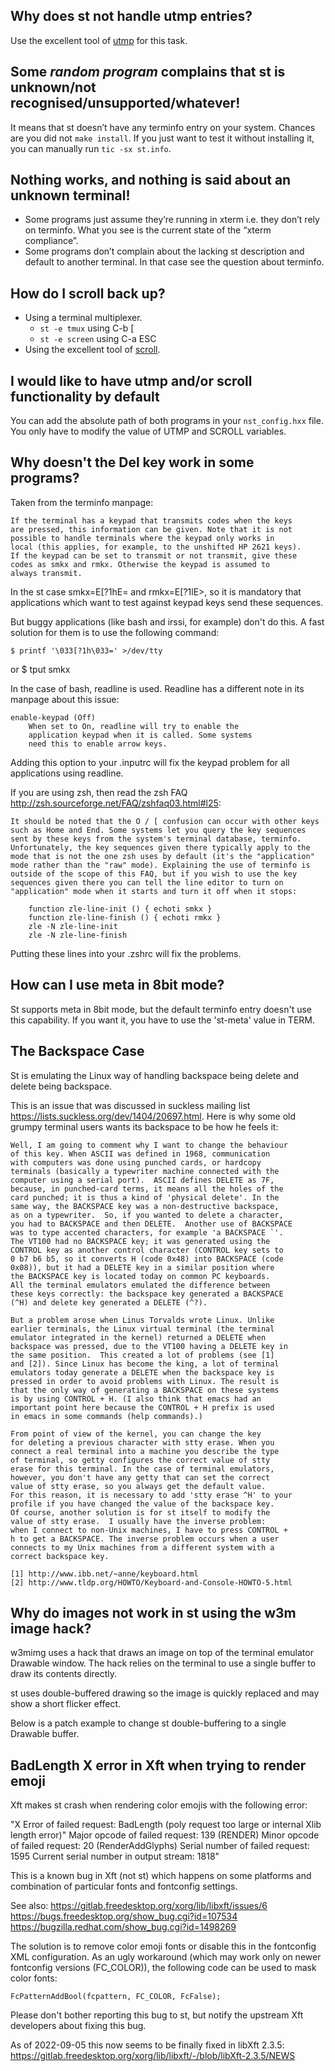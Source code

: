 ## Why does st not handle utmp entries?

Use the excellent tool of [utmp](https://git.suckless.org/utmp/) for this task.


## Some _random program_ complains that st is unknown/not recognised/unsupported/whatever!

It means that st doesn’t have any terminfo entry on your system. Chances are
you did not `make install`. If you just want to test it without installing it,
you can manually run `tic -sx st.info`.


## Nothing works, and nothing is said about an unknown terminal!

* Some programs just assume they’re running in xterm i.e. they don’t rely on
  terminfo. What you see is the current state of the “xterm compliance”.
* Some programs don’t complain about the lacking st description and default to
  another terminal. In that case see the question about terminfo.


## How do I scroll back up?

* Using a terminal multiplexer.
	* `st -e tmux` using C-b [
	* `st -e screen` using C-a ESC
* Using the excellent tool of [scroll](https://git.suckless.org/scroll/).


## I would like to have utmp and/or scroll functionality by default

You can add the absolute path of both programs in your `nst_config.hxx` file.
You only have to modify the value of UTMP and SCROLL variables.


## Why doesn't the Del key work in some programs?

Taken from the terminfo manpage:

	If the terminal has a keypad that transmits codes when the keys
	are pressed, this information can be given. Note that it is not
	possible to handle terminals where the keypad only works in
	local (this applies, for example, to the unshifted HP 2621 keys).
	If the keypad can be set to transmit or not transmit, give these
	codes as smkx and rmkx. Otherwise the keypad is assumed to
	always transmit.

In the st case smkx=E[?1hE= and rmkx=E[?1lE>, so it is mandatory that
applications which want to test against keypad keys send these
sequences.

But buggy applications (like bash and irssi, for example) don't do this. A fast
solution for them is to use the following command:

	$ printf '\033[?1h\033=' >/dev/tty

or
	$ tput smkx

In the case of bash, readline is used. Readline has a different note in its
manpage about this issue:

	enable-keypad (Off)
		When set to On, readline will try to enable the
		application keypad when it is called. Some systems
		need this to enable arrow keys.

Adding this option to your .inputrc will fix the keypad problem for all
applications using readline.

If you are using zsh, then read the zsh FAQ
<http://zsh.sourceforge.net/FAQ/zshfaq03.html#l25>:

	It should be noted that the O / [ confusion can occur with other keys
	such as Home and End. Some systems let you query the key sequences
	sent by these keys from the system's terminal database, terminfo.
	Unfortunately, the key sequences given there typically apply to the
	mode that is not the one zsh uses by default (it's the "application"
	mode rather than the "raw" mode). Explaining the use of terminfo is
	outside of the scope of this FAQ, but if you wish to use the key
	sequences given there you can tell the line editor to turn on
	"application" mode when it starts and turn it off when it stops:

		function zle-line-init () { echoti smkx }
		function zle-line-finish () { echoti rmkx }
		zle -N zle-line-init
		zle -N zle-line-finish

Putting these lines into your .zshrc will fix the problems.


## How can I use meta in 8bit mode?

St supports meta in 8bit mode, but the default terminfo entry doesn't
use this capability. If you want it, you have to use the 'st-meta' value
in TERM.


## The Backspace Case

St is emulating the Linux way of handling backspace being delete and delete being
backspace.

This is an issue that was discussed in suckless mailing list
<https://lists.suckless.org/dev/1404/20697.html>. Here is why some old grumpy
terminal users wants its backspace to be how he feels it:

	Well, I am going to comment why I want to change the behaviour
	of this key. When ASCII was defined in 1968, communication
	with computers was done using punched cards, or hardcopy
	terminals (basically a typewriter machine connected with the
	computer using a serial port).  ASCII defines DELETE as 7F,
	because, in punched-card terms, it means all the holes of the
	card punched; it is thus a kind of 'physical delete'. In the
	same way, the BACKSPACE key was a non-destructive backspace,
	as on a typewriter.  So, if you wanted to delete a character,
	you had to BACKSPACE and then DELETE.  Another use of BACKSPACE
	was to type accented characters, for example 'a BACKSPACE `'.
	The VT100 had no BACKSPACE key; it was generated using the
	CONTROL key as another control character (CONTROL key sets to
	0 b7 b6 b5, so it converts H (code 0x48) into BACKSPACE (code
	0x08)), but it had a DELETE key in a similar position where
	the BACKSPACE key is located today on common PC keyboards.
	All the terminal emulators emulated the difference between
	these keys correctly: the backspace key generated a BACKSPACE
	(^H) and delete key generated a DELETE (^?).

	But a problem arose when Linus Torvalds wrote Linux. Unlike
	earlier terminals, the Linux virtual terminal (the terminal
	emulator integrated in the kernel) returned a DELETE when
	backspace was pressed, due to the VT100 having a DELETE key in
	the same position.  This created a lot of problems (see [1]
	and [2]). Since Linux has become the king, a lot of terminal
	emulators today generate a DELETE when the backspace key is
	pressed in order to avoid problems with Linux. The result is
	that the only way of generating a BACKSPACE on these systems
	is by using CONTROL + H. (I also think that emacs had an
	important point here because the CONTROL + H prefix is used
	in emacs in some commands (help commands).)

	From point of view of the kernel, you can change the key
	for deleting a previous character with stty erase. When you
	connect a real terminal into a machine you describe the type
	of terminal, so getty configures the correct value of stty
	erase for this terminal. In the case of terminal emulators,
	however, you don't have any getty that can set the correct
	value of stty erase, so you always get the default value.
	For this reason, it is necessary to add 'stty erase ^H' to your
	profile if you have changed the value of the backspace key.
	Of course, another solution is for st itself to modify the
	value of stty erase.  I usually have the inverse problem:
	when I connect to non-Unix machines, I have to press CONTROL +
	h to get a BACKSPACE. The inverse problem occurs when a user
	connects to my Unix machines from a different system with a
	correct backspace key.

	[1] http://www.ibb.net/~anne/keyboard.html
	[2] http://www.tldp.org/HOWTO/Keyboard-and-Console-HOWTO-5.html


## Why do images not work in st using the w3m image hack?

w3mimg uses a hack that draws an image on top of the terminal emulator Drawable
window. The hack relies on the terminal to use a single buffer to draw its
contents directly.

st uses double-buffered drawing so the image is quickly replaced and may show a
short flicker effect.

Below is a patch example to change st double-buffering to a single Drawable
buffer.

## BadLength X error in Xft when trying to render emoji

Xft makes st crash when rendering color emojis with the following error:

"X Error of failed request:  BadLength (poly request too large or internal Xlib length error)"
  Major opcode of failed request:  139 (RENDER)
  Minor opcode of failed request:  20 (RenderAddGlyphs)
  Serial number of failed request: 1595
  Current serial number in output stream:  1818"

This is a known bug in Xft (not st) which happens on some platforms and
combination of particular fonts and fontconfig settings.

See also:
https://gitlab.freedesktop.org/xorg/lib/libxft/issues/6
https://bugs.freedesktop.org/show_bug.cgi?id=107534
https://bugzilla.redhat.com/show_bug.cgi?id=1498269

The solution is to remove color emoji fonts or disable this in the fontconfig
XML configuration.  As an ugly workaround (which may work only on newer
fontconfig versions (FC_COLOR)), the following code can be used to mask color
fonts:

	FcPatternAddBool(fcpattern, FC_COLOR, FcFalse);

Please don't bother reporting this bug to st, but notify the upstream Xft
developers about fixing this bug.

As of 2022-09-05 this now seems to be finally fixed in libXft 2.3.5:
https://gitlab.freedesktop.org/xorg/lib/libxft/-/blob/libXft-2.3.5/NEWS
